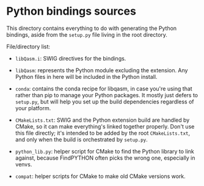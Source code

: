 # Python bindings sources

This directory contains everything to do with generating the Python bindings,
aside from the `setup.py` file living in the root directory.

File/directory list:

 - `libQasm.i`: SWIG directives for the bindings.

 - `libQasm`: represents the Python module excluding the extension. Any Python
   files in here will be included in the Python install.

 - `conda`: contains the conda recipe for libqasm, in case you're using that
   rather than pip to manage your Python packages. It mostly just defers to
   `setup.py`, but will help you set up the build dependencies regardless of
   your platform.

 - `CMakeLists.txt`: SWIG and the Python extension build are handled by CMake,
   so it can make everything's linked together properly. Don't use this file
   directly; it's intended to be added by the root `CMakeLists.txt`, and only
   when the build is orchestrated by `setup.py`.

 - `python_lib.py`: helper script for CMake to find the Python library to link
   against, because FindPYTHON often picks the wrong one, especially in venvs.

 - `compat`: helper scripts for CMake to make old CMake versions work.
